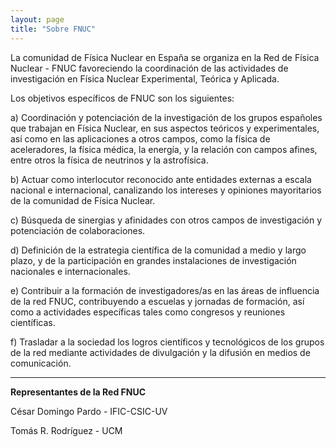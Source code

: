 ```yaml
---
layout: page
title: "Sobre FNUC"
---
```


La comunidad de Física Nuclear en España se organiza en la Red de Física Nuclear - FNUC favoreciendo la coordinación de las actividades de investigación en Física Nuclear Experimental, Teórica y Aplicada.

Los objetivos específicos de FNUC son los siguientes:

a) Coordinación y potenciación de la investigación de los grupos españoles que trabajan en Física Nuclear, en sus aspectos teóricos y experimentales, así como en las aplicaciones a otros campos, como la física de aceleradores, la física médica, la energía, y la relación con campos afines, entre otros la física de neutrinos y la astrofísica.

b) Actuar como interlocutor reconocido ante entidades externas a escala nacional e internacional, canalizando los intereses y opiniones mayoritarios de la comunidad de Física Nuclear.

c) Búsqueda de sinergias y afinidades con otros campos de investigación y potenciación de colaboraciones.

d) Definición de la estrategia científica de la comunidad a medio y largo plazo, y de la participación en grandes instalaciones de investigación nacionales e internacionales.

e) Contribuir a la formación de investigadores/as en las áreas de influencia de la red FNUC, contribuyendo a escuelas y jornadas de formación, así como a actividades específicas tales como congresos y reuniones científicas.

f) Trasladar a la sociedad los logros científicos y tecnológicos de los grupos de la red mediante actividades de divulgación y la difusión en medios de comunicación.

---

**Representantes de la Red FNUC**

César Domingo Pardo - IFIC-CSIC-UV

Tomás R. Rodríguez - UCM
